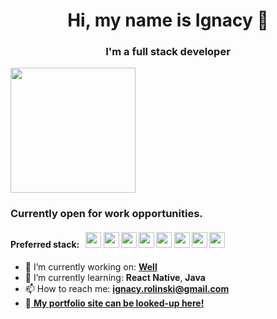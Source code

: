 <h1 align="center"><b>Hi, my name is Ignacy</b> 👋</h1>
<h3 align="center">I'm a full stack developer </h3>

<img width="200px" src="https://github.com/user-attachments/assets/8a68deb0-ce45-49e3-afd1-394f7675fd9c" />



</h4>
<h3>Currently open for work opportunities.</h3>

<div>
<h4>Preferred stack: &nbsp;  
<img width="25px" src="https://github.com/user-attachments/assets/0cc9e476-5c92-43fc-a618-2f8d6ef2c723" />  
<img width="25px" src="https://github.com/user-attachments/assets/def19d87-4858-468c-b82c-0d0514ab3d01" />
<img width="25px" src="https://github.com/user-attachments/assets/54ce60e6-d141-46ed-af65-42ec28782ff8" />
<img width="25px" src="https://github.com/user-attachments/assets/f711b51f-8838-4055-9a01-ffcc9c9b3870" />  
<img width="25px" src="https://github.com/user-attachments/assets/c5525e3f-3797-4dac-951b-6e547827c3f6" />
<img width="25px" src="https://github.com/user-attachments/assets/5d9a4aa1-5544-4ff0-9599-c8ddac5d9d4e" />
<img width="25px" src="https://github.com/user-attachments/assets/0e185cdb-8f36-4fe6-81da-42f030813b0f" />
<img width="25px" src="https://github.com/user-attachments/assets/b41df107-914f-4b11-bdab-17c1f7776240" />
</div>



- 🔭 I’m currently working on: <b><a href="https://github.com/irolinski/Well_CBT">Well</a></b>
- 🌱 I’m currently learning: <b>React Native</b>, <b>Java</b>
- 📫 How to reach me: <b>ignacy.rolinski@gmail.com</b>
- 🎨<a href="https://irolinskidev.pl"> <b>My portfolio site can be looked-up here!</b></a>


<!--
**irolinski/irolinski** is a ✨ _special_ ✨ repository because its `README.md` (this file) appears on your GitHub profile.
-->
